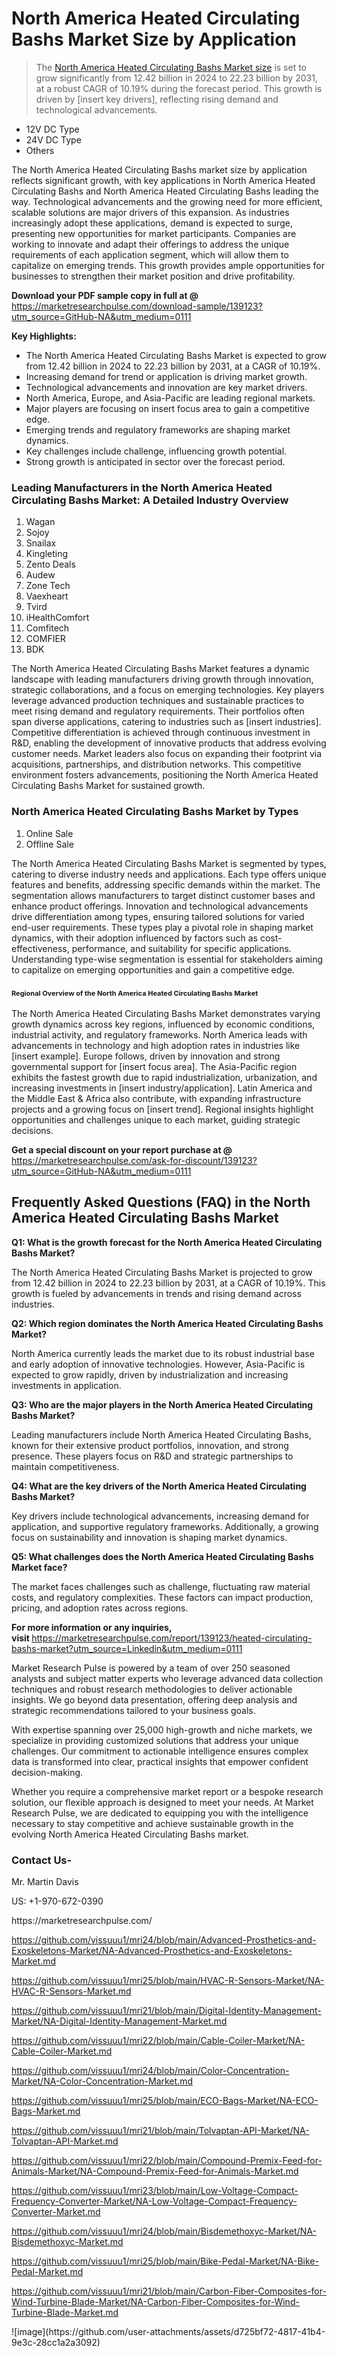 <h1>North America Heated Circulating Bashs Market&nbsp;Size by Application</h1><blockquote><p>The <a href="https://marketresearchpulse.com/download-sample/139123?utm_source=GitHub-NA&amp;utm_medium=0111">North America Heated Circulating Bashs Market size</a> is set to grow significantly from 12.42 billion in 2024 to 22.23 billion by 2031, at a robust CAGR of 10.19% during the forecast period. This growth is driven by [insert key drivers], reflecting rising demand and technological advancements.</p></blockquote><ul><li>12V DC Type <li> 24V DC Type <li> Others</li></ul><p>The North America Heated Circulating Bashs market size by application reflects significant growth, with key applications in North America Heated Circulating Bashs and North America Heated Circulating Bashs leading the way. Technological advancements and the growing need for more efficient, scalable solutions are major drivers of this expansion. As industries increasingly adopt these applications, demand is expected to surge, presenting new opportunities for market participants. Companies are working to innovate and adapt their offerings to address the unique requirements of each application segment, which will allow them to capitalize on emerging trends. This growth provides ample opportunities for businesses to strengthen their market position and drive profitability.</p><p><strong>Download your PDF sample copy in full at @ </strong><a href="https://marketresearchpulse.com/download-sample/139123?utm_source=GitHub-NA&amp;utm_medium=0111">https://marketresearchpulse.com/download-sample/139123?utm_source=GitHub-NA&amp;utm_medium=0111</a></p><p><strong>Key Highlights: </strong></p><ul><li>The North America Heated Circulating Bashs Market is expected to grow from 12.42 billion in 2024 to 22.23 billion by 2031, at a CAGR of 10.19%.</li><li>Increasing demand for trend or application is driving market growth.</li><li>Technological advancements and innovation are key market drivers.</li><li>North America, Europe, and Asia-Pacific are leading regional markets.</li><li>Major players are focusing on insert focus area to gain a competitive edge.</li><li>Emerging trends and regulatory frameworks are shaping market dynamics.</li><li>Key challenges include challenge, influencing growth potential.</li><li>Strong growth is anticipated in sector over the forecast period.</li></ul><h3>Leading Manufacturers in the North America Heated Circulating Bashs Market: A Detailed Industry Overview</h3><ol><li>Wagan</li><li>Sojoy</li><li>Snailax</li><li>Kingleting</li><li>Zento Deals</li><li>Audew</li><li>Zone Tech</li><li>Vaexheart</li><li>Tvird</li><li>iHealthComfort</li><li>Comfitech</li><li>COMFIER</li><li>BDK</li></ol><div class="flex max-w-full flex-col flex-grow"><div class="min-h-8 text-message flex w-full flex-col items-end gap-2 whitespace-normal break-words [.text-message+&amp;]:mt-5" dir="auto" data-message-author-role="assistant" data-message-id="fd8432e4-4910-450d-b182-61b7bfb0a01f" data-message-model-slug="gpt-4o"><div class="flex w-full flex-col gap-1 empty:hidden first:pt-[3px]"><div class="markdown prose w-full break-words dark:prose-invert light"><p>The North America Heated Circulating Bashs Market features a dynamic landscape with leading manufacturers driving growth through innovation, strategic collaborations, and a focus on emerging technologies. Key players leverage advanced production techniques and sustainable practices to meet rising demand and regulatory requirements. Their portfolios often span diverse applications, catering to industries such as [insert industries]. Competitive differentiation is achieved through continuous investment in R&amp;D, enabling the development of innovative products that address evolving customer needs. Market leaders also focus on expanding their footprint via acquisitions, partnerships, and distribution networks. This competitive environment fosters advancements, positioning the North America Heated Circulating Bashs Market for sustained growth.</p></div></div></div></div><h3>North America Heated Circulating Bashs Market by Types</h3><ol><li>Online Sale <li> Offline Sale</li></ol><div class="flex max-w-full flex-col flex-grow"><div class="min-h-8 text-message flex w-full flex-col items-end gap-2 whitespace-normal break-words [.text-message+&amp;]:mt-5" dir="auto" data-message-author-role="assistant" data-message-id="084470be-0bb7-4664-bddf-5156b4f41249" data-message-model-slug="gpt-4o-mini"><div class="flex w-full flex-col gap-1 empty:hidden first:pt-[3px]"><div class="markdown prose w-full break-words dark:prose-invert light"><p>The North America Heated Circulating Bashs Market is segmented by types, catering to diverse industry needs and applications. Each type offers unique features and benefits, addressing specific demands within the market. The segmentation allows manufacturers to target distinct customer bases and enhance product offerings. Innovation and technological advancements drive differentiation among types, ensuring tailored solutions for varied end-user requirements. These types play a pivotal role in shaping market dynamics, with their adoption influenced by factors such as cost-effectiveness, performance, and suitability for specific applications. Understanding type-wise segmentation is essential for stakeholders aiming to capitalize on emerging opportunities and gain a competitive edge.</p></div></div></div></div><h3><span style="font-size: 11px;">Regional Overview of the North America Heated Circulating Bashs Market</span></h3><div class="flex max-w-full flex-col flex-grow"><div class="min-h-8 text-message flex w-full flex-col items-end gap-2 whitespace-normal break-words [.text-message+&amp;]:mt-5" dir="auto" data-message-author-role="assistant" data-message-id="e9038762-ce64-4e30-91c9-9bd413514231" data-message-model-slug="gpt-4o-mini"><div class="flex w-full flex-col gap-1 empty:hidden first:pt-[3px]"><div class="markdown prose w-full break-words dark:prose-invert light"><p>The North America Heated Circulating Bashs Market demonstrates varying growth dynamics across key regions, influenced by economic conditions, industrial activity, and regulatory frameworks. North America leads with advancements in technology and high adoption rates in industries like [insert example]. Europe follows, driven by innovation and strong governmental support for [insert focus area]. The Asia-Pacific region exhibits the fastest growth due to rapid industrialization, urbanization, and increasing investments in [insert industry/application]. Latin America and the Middle East &amp; Africa also contribute, with expanding infrastructure projects and a growing focus on [insert trend]. Regional insights highlight opportunities and challenges unique to each market, guiding strategic decisions.</p></div></div></div></div><p><strong>Get a special discount on your report purchase at @ </strong><a href="https://marketresearchpulse.com/ask-for-discount/139123?utm_source=GitHub-NA&amp;utm_medium=0111">https://marketresearchpulse.com/ask-for-discount/139123?utm_source=GitHub-NA&amp;utm_medium=0111</a></p><h2>Frequently Asked Questions (FAQ) in the North America Heated Circulating Bashs Market</h2><p><strong>Q1: What is the growth forecast for the North America Heated Circulating Bashs Market?</strong></p><p>The North America Heated Circulating Bashs Market is projected to grow from 12.42 billion in 2024 to 22.23 billion by 2031, at a CAGR of 10.19%. This growth is fueled by advancements in trends and rising demand across industries.</p><p><strong>Q2: Which region dominates the North America Heated Circulating Bashs Market?</strong></p><p>North America currently leads the market due to its robust industrial base and early adoption of innovative technologies. However, Asia-Pacific is expected to grow rapidly, driven by industrialization and increasing investments in application.</p><p><strong>Q3: Who are the major players in the North America Heated Circulating Bashs Market?</strong></p><p>Leading manufacturers include North America Heated Circulating Bashs, known for their extensive product portfolios, innovation, and strong presence. These players focus on R&amp;D and strategic partnerships to maintain competitiveness.</p><p><strong>Q4: What are the key drivers of the North America Heated Circulating Bashs Market?</strong></p><p>Key drivers include technological advancements, increasing demand for application, and supportive regulatory frameworks. Additionally, a growing focus on sustainability and innovation is shaping market dynamics.</p><p><strong>Q5: What challenges does the North America Heated Circulating Bashs Market face?</strong></p><p>The market faces challenges such as challenge, fluctuating raw material costs, and regulatory complexities. These factors can impact production, pricing, and adoption rates across regions.</p><p><strong>For more information or any inquiries, visit&nbsp;</strong><a href="https://marketresearchpulse.com/report/139123/heated-circulating-bashs-market?utm_source=Linkedin&utm_medium=0111">https://marketresearchpulse.com/report/139123/heated-circulating-bashs-market?utm_source=Linkedin&utm_medium=0111</a></p><p>Market Research Pulse is powered by a team of over 250 seasoned analysts and subject matter experts who leverage advanced data collection techniques and robust research methodologies to deliver actionable insights. We go beyond data presentation, offering deep analysis and strategic recommendations tailored to your business goals.</p><p>With expertise spanning over 25,000 high-growth and niche markets, we specialize in providing customized solutions that address your unique challenges. Our commitment to actionable intelligence ensures complex data is transformed into clear, practical insights that empower confident decision-making.</p><p>Whether you require a comprehensive market report or a bespoke research solution, our flexible approach is designed to meet your needs. At Market Research Pulse, we are dedicated to equipping you with the intelligence necessary to stay competitive and achieve sustainable growth in the evolving North America Heated Circulating Bashs market.</p><h3><strong>Contact Us-</strong></h3><p>Mr. Martin Davis</p><p>US: +1-970-672-0390</p><p>https://marketresearchpulse.com/</p><p><a href="https://github.com/vissuuu1/mri24/blob/main/Advanced-Prosthetics-and-Exoskeletons-Market/NA-Advanced-Prosthetics-and-Exoskeletons-Market.md">https://github.com/vissuuu1/mri24/blob/main/Advanced-Prosthetics-and-Exoskeletons-Market/NA-Advanced-Prosthetics-and-Exoskeletons-Market.md</a></p><p><a href="https://github.com/vissuuu1/mri25/blob/main/HVAC-R-Sensors-Market/NA-HVAC-R-Sensors-Market.md">https://github.com/vissuuu1/mri25/blob/main/HVAC-R-Sensors-Market/NA-HVAC-R-Sensors-Market.md</a></p><p><a href="https://github.com/vissuuu1/mri21/blob/main/Digital-Identity-Management-Market/NA-Digital-Identity-Management-Market.md">https://github.com/vissuuu1/mri21/blob/main/Digital-Identity-Management-Market/NA-Digital-Identity-Management-Market.md</a></p><p><a href="https://github.com/vissuuu1/mri22/blob/main/Cable-Coiler-Market/NA-Cable-Coiler-Market.md">https://github.com/vissuuu1/mri22/blob/main/Cable-Coiler-Market/NA-Cable-Coiler-Market.md</a></p><p><a href="https://github.com/vissuuu1/mri24/blob/main/Color-Concentration-Market/NA-Color-Concentration-Market.md">https://github.com/vissuuu1/mri24/blob/main/Color-Concentration-Market/NA-Color-Concentration-Market.md</a></p><p><a href="https://github.com/vissuuu1/mri25/blob/main/ECO-Bags-Market/NA-ECO-Bags-Market.md">https://github.com/vissuuu1/mri25/blob/main/ECO-Bags-Market/NA-ECO-Bags-Market.md</a></p><p><a href="https://github.com/vissuuu1/mri21/blob/main/Tolvaptan-API-Market/NA-Tolvaptan-API-Market.md">https://github.com/vissuuu1/mri21/blob/main/Tolvaptan-API-Market/NA-Tolvaptan-API-Market.md</a></p><p><a href="https://github.com/vissuuu1/mri22/blob/main/Compound-Premix-Feed-for-Animals-Market/NA-Compound-Premix-Feed-for-Animals-Market.md">https://github.com/vissuuu1/mri22/blob/main/Compound-Premix-Feed-for-Animals-Market/NA-Compound-Premix-Feed-for-Animals-Market.md</a></p><p><a href="https://github.com/vissuuu1/mri23/blob/main/Low-Voltage-Compact-Frequency-Converter-Market/NA-Low-Voltage-Compact-Frequency-Converter-Market.md">https://github.com/vissuuu1/mri23/blob/main/Low-Voltage-Compact-Frequency-Converter-Market/NA-Low-Voltage-Compact-Frequency-Converter-Market.md</a></p><p><a href="https://github.com/vissuuu1/mri24/blob/main/Bisdemethoxyc-Market/NA-Bisdemethoxyc-Market.md">https://github.com/vissuuu1/mri24/blob/main/Bisdemethoxyc-Market/NA-Bisdemethoxyc-Market.md</a></p><p><a href="https://github.com/vissuuu1/mri25/blob/main/Bike-Pedal-Market/NA-Bike-Pedal-Market.md">https://github.com/vissuuu1/mri25/blob/main/Bike-Pedal-Market/NA-Bike-Pedal-Market.md</a></p><p><a href="https://github.com/vissuuu1/mri21/blob/main/Carbon-Fiber-Composites-for-Wind-Turbine-Blade-Market/NA-Carbon-Fiber-Composites-for-Wind-Turbine-Blade-Market.md">https://github.com/vissuuu1/mri21/blob/main/Carbon-Fiber-Composites-for-Wind-Turbine-Blade-Market/NA-Carbon-Fiber-Composites-for-Wind-Turbine-Blade-Market.md</a></p>
![image](https://github.com/user-attachments/assets/d725bf72-4817-41b4-9e3c-28cc1a2a3092)
